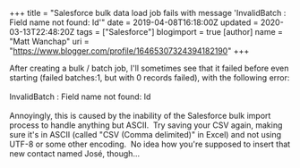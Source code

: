 +++
title = "Salesforce bulk data load job fails with message 'InvalidBatch : Field name not found: Id'"
date = 2019-04-08T16:18:00Z
updated = 2020-03-13T22:48:20Z
tags = ["Salesforce"]
blogimport = true 
[author]
	name = "Matt Wanchap"
	uri = "https://www.blogger.com/profile/16465307324394182190"
+++

After creating a bulk / batch job, I'll sometimes see that it failed before even starting (failed batches:1, but with 0 records failed), with the following error:<br /><br />InvalidBatch : Field name not found: ﻿Id<br /><br />Annoyingly, this is caused by the inability of the Salesforce bulk import process to handle anything but ASCII.&nbsp; Try saving your CSV again, making sure it's in ASCII (called "CSV (Comma delimited)" in Excel) and not using UTF-8 or some other encoding.&nbsp; No idea how you're supposed to insert that new contact named&nbsp;José, though...
